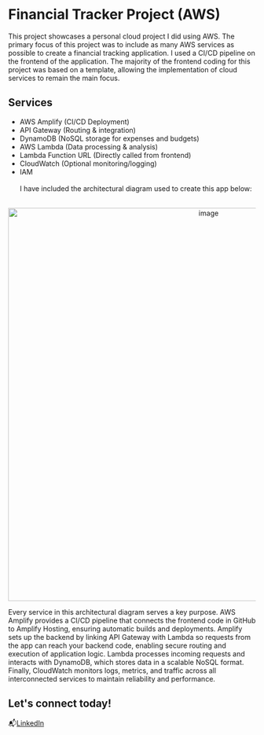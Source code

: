 # Financial Tracker Project (AWS)
 This project showcases a personal cloud project I did using AWS. The primary focus of this project was to include as many AWS services as possible to create a financial tracking application. I used a CI/CD pipeline on the frontend of the application. The majority of the frontend coding for this project was based on a template, allowing the implementation of cloud services to remain the main focus.
## Services
- AWS Amplify (CI/CD Deployment)
- API Gateway (Routing & integration)
- DynamoDB (NoSQL storage for expenses and budgets)
- AWS Lambda (Data processing & analysis)
- Lambda Function URL (Directly called from frontend)
- CloudWatch (Optional monitoring/logging)
- IAM
  <br><br>
I have included the architectural diagram used to create this app below:
<br><br>
<p align= "center"> <img width="800" height="800" alt="image" src="https://github.com/user-attachments/assets/744f4fe8-f7da-4edd-92f3-22c1d2394413" /> <p>
Every service in this architectural diagram serves a key purpose. AWS Amplify provides a CI/CD pipeline that connects the frontend code in GitHub to Amplify Hosting, ensuring automatic builds and deployments. Amplify sets up the backend by linking API Gateway with Lambda so requests from the app can reach your backend code, enabling secure routing and execution of application logic. Lambda processes incoming requests and interacts with DynamoDB, which stores data in a scalable NoSQL format. Finally, CloudWatch monitors logs, metrics, and traffic across all interconnected services to maintain reliability and performance.
 
## Let's connect today!
📬[LinkedIn](https://www.linkedin.com/in/jhayden-poole/)
